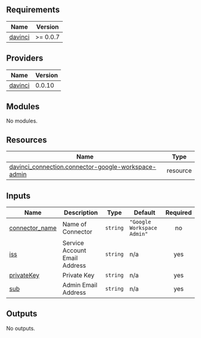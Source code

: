 <!-- BEGIN_TF_DOCS -->
## Requirements

| Name | Version |
|------|---------|
| <a name="requirement_davinci"></a> [davinci](#requirement\_davinci) | >= 0.0.7 |

## Providers

| Name | Version |
|------|---------|
| <a name="provider_davinci"></a> [davinci](#provider\_davinci) | 0.0.10 |

## Modules

No modules.

## Resources

| Name | Type |
|------|------|
| [davinci_connection.connector-google-workspace-admin](https://registry.terraform.io/providers/samir-gandhi/davinci/latest/docs/resources/connection) | resource |

## Inputs

| Name | Description | Type | Default | Required |
|------|-------------|------|---------|:--------:|
| <a name="input_connector_name"></a> [connector\_name](#input\_connector\_name) | Name of Connector | `string` | `"Google Workspace Admin"` | no |
| <a name="input_iss"></a> [iss](#input\_iss) | Service Account Email Address | `string` | n/a | yes |
| <a name="input_privateKey"></a> [privateKey](#input\_privateKey) | Private Key | `string` | n/a | yes |
| <a name="input_sub"></a> [sub](#input\_sub) | Admin Email Address | `string` | n/a | yes |

## Outputs

No outputs.
<!-- END_TF_DOCS -->